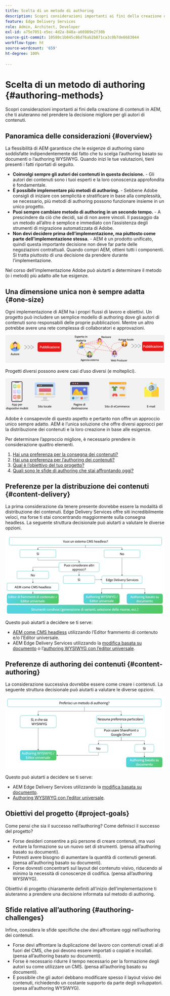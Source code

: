 ```yaml
---
title: Scelta di un metodo di authoring
description: Scopri considerazioni importanti ai fini della creazione di contenuti in AEM, che ti aiuteranno nel prendere la decisione migliore per gli autori di contenuti.
feature: Edge Delivery Services
role: Admin, Architect, Developer
exl-id: a75e7051-e5ec-4d2a-848a-a66989e2f30b
source-git-commit: 10580c1b045c86d76ab2b871ca3c0b7de6683044
workflow-type: ht
source-wordcount: '659'
ht-degree: 100%

---
```


# Scelta di un metodo di authoring {#authoring-methods}

Scopri considerazioni importanti ai fini della creazione di contenuti in AEM, che ti aiuteranno nel prendere la decisione migliore per gli autori di contenuti.

## Panoramica delle considerazioni {#overview}

La flessibilità di AEM garantisce che le esigenze di authoring siano soddisfatte indipendentemente dal fatto che tu scelga l’authoring basato su documenti o l’authoring WYSIWYG. Quando inizi le tue valutazioni, tieni presenti i fatti riportati di seguito.

* **Coinvolgi sempre gli autori dei contenuti in questa decisione.** - Gli autori dei contenuti sono i tuoi esperti e la loro conoscenza approfondita è fondamentale.
* **È possibile implementare più metodi di authoring.** - Sebbene Adobe consigli di iniziare con semplicità e stratificare in base alla complessità, se necessario, più metodi di authoring possono funzionare insieme in un unico progetto.
* **Puoi sempre cambiare metodo di authoring in un secondo tempo.** - A prescindere da ciò che decidi, sai di non avere vincoli. Il passaggio da un metodo all’altro è semplice e immediato con l’assistenza degli strumenti di migrazione automatizzata di Adobe.
* **Non devi decidere prima dell’implementazione, ma piuttosto come parte dell’implementazione stessa.** - AEM è un prodotto unificato, quindi questa importante decisione non deve far parte delle negoziazioni contrattuali. Quando compri AEM, ottieni tutti i componenti. Si tratta piuttosto di una decisione da prendere durante l’implementazione.

Nel corso dell’implementazione Adobe può aiutarti a determinare il metodo (o i metodi) più adatto alle tue esigenze.

## Una dimensione unica non è sempre adatta {#one-size}

Ogni implementazione di AEM ha i propri flussi di lavoro e obiettivi. Un progetto può includere un semplice modello di authoring dove gli autori di contenuti sono responsabili delle proprie pubblicazioni. Mentre un altro potrebbe avere una rete complessa di collaboratori e approvazioni.

![Flussi di lavoro di authoring diversi](assets/authoring-workflows.png)

Progetti diversi possono avere casi d’uso diversi (e molteplici).

![Casi d’uso](assets/use-cases.png)

Adobe è consapevole di questo aspetto e pertanto non offre un approccio unico sempre adatto. AEM è l’unica soluzione che offre diversi approcci per la distribuzione dei contenuti e la loro creazione in base alle esigenze.

Per determinare l’approccio migliore, è necessario prendere in considerazione quattro elementi.

1. [Hai una preferenza per la consegna dei contenuti?](#content-delivery)
1. [Hai una preferenza per l’authoring dei contenuti?](#content-authoring)
1. [Qual è l’obiettivo del tuo progetto?](#project-goals)
1. [Quali sono le sfide di authoring che stai affrontando oggi?](#authoring-challenges)

## Preferenze per la distribuzione dei contenuti {#content-delivery}

La prima considerazione da tenere presente dovrebbe essere la modalità di distribuzione dei contenuti. Edge Delivery Services offre siti incredibilmente veloci, ma forse ti stai concentrando maggiormente sulla consegna headless. La seguente struttura decisionale può aiutarti a valutare le diverse opzioni.

![Struttura decisionale per la consegna dei contenuti](assets/content-delivery-decision-tree.png)

Questo può aiutarti a decidere se ti serve:

* [AEM come CMS headless](/help/headless/introduction.md) utilizzando l’Editor frammento di contenuto e/o l’Editor universale.
* AEM Edge Delivery Services utilizzando la [modifica basata su documento](/help/edge/docs/authoring.md) o l’[authoring WYSIWYG con l’editor universale](/help/edge/wysiwyg-authoring/authoring.md).

## Preferenze di authoring dei contenuti {#content-authoring}

La considerazione successiva dovrebbe essere come creare i contenuti. La seguente struttura decisionale può aiutarti a valutare le diverse opzioni.

![Struttura decisionale per l’authoring dei contenuti](assets/content-authoring-decision-tree.png)

Questo può aiutarti a decidere se ti serve:

* AEM Edge Delivery Services utilizzando la [modifica basata su documento](/help/edge/docs/authoring.md).
* [Authoring WYSIWYG con l’editor universale](/help/edge/wysiwyg-authoring/authoring.md).

## Obiettivi del progetto {#project-goals}

Come pensi che sia il successo nell’authoring? Come definisci il successo del progetto?

* Forse desideri consentire a più persone di creare contenuti, ma vuoi evitare la formazione su un nuovo set di strumenti. (pensa all’authoring basato su documenti).
* Potresti avere bisogno di aumentare la quantità di contenuti generati. (pensa all’authoring basato su documenti).
* Forse dovresti concentrarti sul layout del contenuto visivo, riducendo al minimo la necessità di conoscenze di codifica. (pensa all’authoring WYSIWYG).

Obiettivi di progetto chiaramente definiti all’inizio dell’implementazione ti aiuteranno a prendere una decisione informata sul metodo di authoring.

## Sfide relative all’authoring {#authoring-challenges}

Infine, considera le sfide specifiche che devi affrontare oggi nell’authoring dei contenuti.

* Forse devi affrontare la duplicazione del lavoro con contenuti creati al di fuori del CMS, che poi devono essere importati o copiati e incollati. (pensa all’authoring basato su documenti).
* Forse è necessario ridurre il tempo necessario per la formazione degli autori su come utilizzare un CMS. (pensa all’authoring basato su documenti).
* È possibile che gli autori debbano modificare spesso il layout visivo dei contenuti, richiedendo un costante supporto da parte degli sviluppatori. (pensa all’authoring WYSIWYG).
